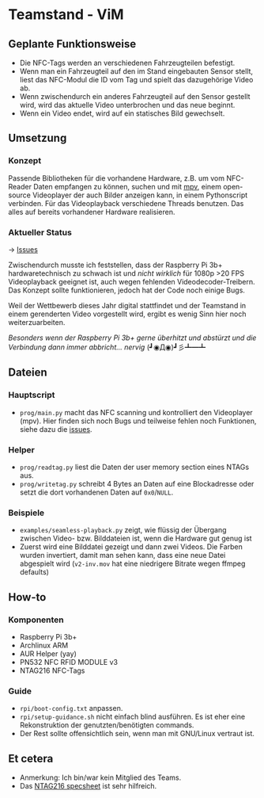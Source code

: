 # Teamstand - ViM

## Geplante Funktionsweise
* Die NFC-Tags werden an verschiedenen Fahrzeugteilen befestigt.
* Wenn man ein Fahrzeugteil auf den im Stand eingebauten Sensor stellt, liest das NFC-Modul die ID vom Tag und spielt das dazugehörige Video ab.
* Wenn zwischendurch ein anderes Fahrzeugteil auf den Sensor gestellt wird, wird das aktuelle Video unterbrochen und das neue beginnt.
* Wenn ein Video endet, wird auf ein statisches Bild gewechselt.

## Umsetzung

### Konzept
Passende Bibliotheken für die vorhandene Hardware, z.B. um vom NFC-Reader Daten empfangen zu können, suchen und mit [mpv](https://github.com/mpv-player/mpv), einem open-source Videoplayer der auch Bilder anzeigen kann, in einem Pythonscript verbinden. Für das Videoplayback verschiedene Threads benutzen. Das alles auf bereits vorhandener Hardware realisieren.

### Aktueller Status

-> [Issues](https://github.com/hyphenc/f1-teamstand-vim/issues)

Zwischendurch musste ich feststellen, dass der Raspberry Pi 3b+ hardwaretechnisch zu schwach ist und _nicht wirklich_ für 1080p >20 FPS Videoplayback geeignet ist, auch wegen fehlenden Videodecoder-Treibern. Das Konzept sollte funktionieren, jedoch hat der Code noch einige Bugs.

Weil der Wettbewerb dieses Jahr digital stattfindet und der Teamstand in einem gerenderten Video vorgestellt wird, ergibt es wenig Sinn hier noch weiterzuarbeiten.

_Besonders wenn der Raspberry Pi 3b+ gerne überhitzt und abstürzt und die Verbindung dann immer abbricht... nervig_ (┛◉Д◉)┛彡┻━┻

## Dateien

### Hauptscript
* `prog/main.py` macht das NFC scanning und kontrolliert den Videoplayer (mpv). Hier finden sich noch Bugs und teilweise fehlen noch Funktionen, siehe dazu die [issues](https://github.com/hyphenc/f1-teamstand-vim/issues).

### Helper
* `prog/readtag.py` liest die Daten der user memory section eines NTAGs aus.
* `prog/writetag.py` schreibt 4 Bytes an Daten auf eine Blockadresse oder setzt die dort vorhandenen Daten auf `0x0`/`NULL`.

### Beispiele
* `examples/seamless-playback.py` zeigt, wie flüssig der Übergang zwischen Video- bzw. Bilddateien ist, wenn die Hardware gut genug ist
* Zuerst wird eine Bilddatei gezeigt und dann zwei Videos. Die Farben wurden invertiert, damit man sehen kann, dass eine neue Datei abgespielt wird (`v2-inv.mov` hat eine niedrigere Bitrate wegen ffmpeg defaults)


## How-to

### Komponenten
* Raspberry Pi 3b+
* Archlinux ARM
* AUR Helper (yay)
* PN532 NFC RFID MODULE v3
* NTAG216 NFC-Tags

### Guide
* `rpi/boot-config.txt` anpassen.
* `rpi/setup-guidance.sh` nicht einfach blind ausführen. Es ist eher eine Rekonstruktion der genutzten/benötigten commands.
* Der Rest sollte offensichtlich sein, wenn man mit GNU/Linux vertraut ist.


## Et cetera
* Anmerkung: Ich bin/war kein Mitglied des Teams.
* Das [NTAG216 specsheet](https://www.nxp.com/docs/en/data-sheet/NTAG213_215_216.pdf) ist sehr hilfreich.
